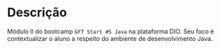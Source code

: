 # Descrição
Módulo II do bootcamp `GFT Start #5 Java` na plataforma DIO.
Seu foco é contextualizar o aluno a respeito do ambiente de desenvolvimento Java.